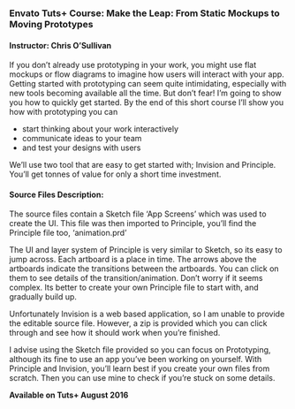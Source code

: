 ### Envato Tuts+ Course: Make the Leap: From Static Mockups to Moving Prototypes
#### Instructor: Chris O’Sullivan

If you don’t already use prototyping in your work, you might use flat mockups or flow diagrams to imagine how users will interact with your app. Getting started with prototyping can seem quite intimidating, especially with new tools becoming available all the time. But don’t fear! I’m going to show you how to quickly get started. By the end of this short course I’ll show you how with prototyping you can 

- start thinking about your work interactively
- communicate ideas to your team
- and test your designs with users

We’ll use two tool that are easy to get started with; Invision and Principle. You’ll get tonnes of value for only a short time investment.

#### Source Files Description:

The source files contain a Sketch file ‘App Screens’ which was used to create the UI. This file was then imported to Principle, you’ll find the Principle file too, ‘animation.prd’ 

The UI and layer system of Principle is very similar to Sketch, so its easy to jump across. Each artboard is a place in time. The arrows above the artboards indicate the transitions between the artboards. You can click on them to see details of the transition/animation. Don’t worry if it seems complex. Its better to create your own Principle file to start with, and gradually build up.

Unfortunately Invision is a web based application, so I am unable to provide the editable source file. However, a zip is provided which you can click through and see how it should work when you’re finished.

I advise using the Sketch file provided so you can focus on Prototyping, although its fine to use an app you’ve been working on yourself. With Principle and Invision, you’ll learn best if you create your own files from scratch. Then you can use mine to check if you’re stuck on some details.

**Available on Tuts+ August 2016**